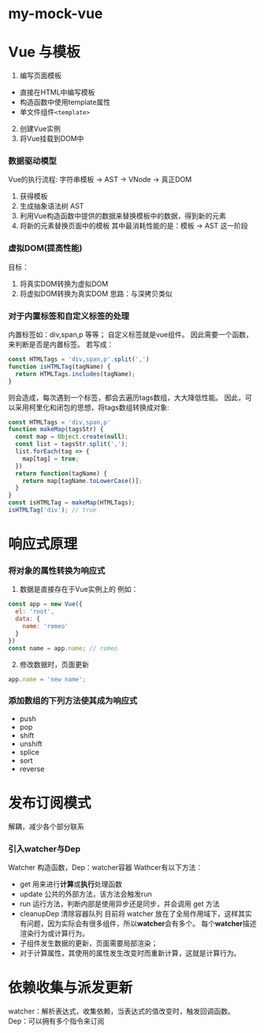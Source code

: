 # my-mock-vue

# Vue 与模板
1. 编写页面模板
  - 直接在HTML中编写模板
  - 构造函数中使用template属性
  - 单文件组件`<template>`
2. 创建Vue实例
3. 将Vue挂载到DOM中

### 数据驱动模型
Vue的执行流程: 字符串模板 -> AST -> VNode -> 真正DOM
1. 获得模板
2. 生成抽象语法树 AST
3. 利用Vue构造函数中提供的数据来替换模板中的数据，得到新的元素
4. 将新的元素替换页面中的模板
其中最消耗性能的是：模板 -> AST 这一阶段

### 虚拟DOM(提高性能)
目标：
1. 将真实DOM转换为虚拟DOM
2. 将虚拟DOM转换为真实DOM
思路：与深拷贝类似

### 对于内置标签和自定义标签的处理
内置标签如：div,span,p 等等；
自定义标签就是vue组件。
因此需要一个函数，来判断是否是内置标签。
若写成：
```javascript
const HTMLTags = 'div,span,p'.split(',')
function isHTMLTag(tagName) {
  return HTMLTags.includes(tagName);
}
```
则会造成，每次遇到一个标签，都会去遍历tags数组，大大降低性能。
因此，可以采用柯里化和闭包的思想，将tags数组转换成对象:
```javascript
const HTMLTags = 'div,span,p'
function makeMap(tagsStr) {
  const map = Object.create(null);
  const list = tagsStr.split(',');
  list.forEach(tag => {
    map[tag] = true;
  })
  return function(tagName) {
    return map[tagName.toLowerCase()];
  }
}
const isHTMLTag = makeMap(HTMLTags);
isHTMLTag('div'); // true
```

# 响应式原理
### 将对象的属性转换为响应式
1. 数据是直接存在于Vue实例上的
例如：
``` javascript
const app = new Vue({
  el: 'root',
  data: {
    name: 'romeo'
  }
})
const name = app.name; // romeo
```
2. 修改数据时，页面更新
```javascript
app.name = 'new name';
```
### 添加数组的下列方法使其成为响应式
- push
- pop
- shift
- unshift
- splice
- sort
- reverse

# 发布订阅模式
解耦，减少各个部分联系
### 引入watcher与Dep
Watcher 构造函数，Dep：watcher容器
Wathcer有以下方法：
- get 用来进行**计算**或**执行**处理函数
- update 公共的外部方法，该方法会触发run
- run 运行方法，判断内部是使用异步还是同步，并会调用 get 方法
- cleanupDep 清除容器队列
目前将 watcher 放在了全局作用域下，这样其实有问题，因为实际会有很多组件，所以**watcher**会有多个。
每个**watcher**描述渲染行为或计算行为。
- 子组件发生数据的更新，页面需要局部渲染；
- 对于计算属性，其使用的属性发生改变时而重新计算，这就是计算行为。

# 依赖收集与派发更新
watcher：解析表达式，收集依赖，当表达式的值改变时，触发回调函数。
Dep：可以拥有多个指令来订阅